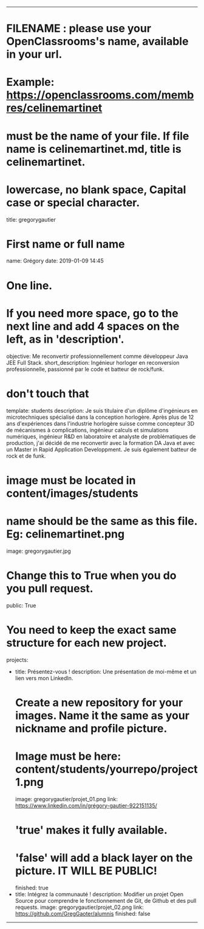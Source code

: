 ---

# FILENAME : please use your OpenClassrooms's name, available in your url.
# Example: https://openclassrooms.com/membres/celinemartinet
# must be the name of your file. If file name is celinemartinet.md, title is celinemartinet.
# lowercase, no blank space, Capital case or special character.
title: gregorygautier

# First name or full name
name: Grégory
date: 2019-01-09 14:45

# One line.
# If you need more space, go to the next line and add 4 spaces on the left, as in 'description'.
objective: Me reconvertir professionnellement comme développeur Java JEE Full Stack.
short_description: Ingénieur horloger en reconversion professionnelle, passionné par le code et batteur de rock/funk.

# don't touch that
template: students
description:
    Je suis titulaire d'un diplôme d'ingénieurs en microtechniques spécialisé dans la conception horlogère. Après plus de 12 ans d'expériences dans l'industrie horlogère suisse comme concepteur 3D de mécanismes à complications, ingénieur calculs et simulations numériques, ingénieur R&D en laboratoire et analyste de problématiques de production, j'ai décidé de me reconvertir avec la formation DA Java et avec un Master in Rapid Application Developpment. Je suis également batteur de rock et de funk.

# image must be located in content/images/students
# name should be the same as this file. Eg: celinemartinet.png
image: gregorygautier.jpg

# Change this to True when you do you pull request.
public: True

# You need to keep the exact same structure for each new project.
projects:
  - title: Présentez-vous !
    description: Une présentation de moi-même et un lien vers mon LinkedIn.
    # Create a new repository for your images. Name it the same as your nickname and profile picture.
    # Image must be here: content/students/yourrepo/project1.png
    image: gregorygautier/projet_01.png
    link: https://www.linkedin.com/in/grégory-gautier-922151135/
    # 'true' makes it fully available.
    # 'false' will add a black layer on the picture. IT WILL BE PUBLIC!
    finished: true
  - title: Intégrez la communauté !
    description: Modifier un projet Open Source pour comprendre le fonctionnement de Git, de Github et des pull requests. 
    image: gregorygautier/projet_02.png
    link: https://github.com/GregGaoter/alumnis
    finished: false
---